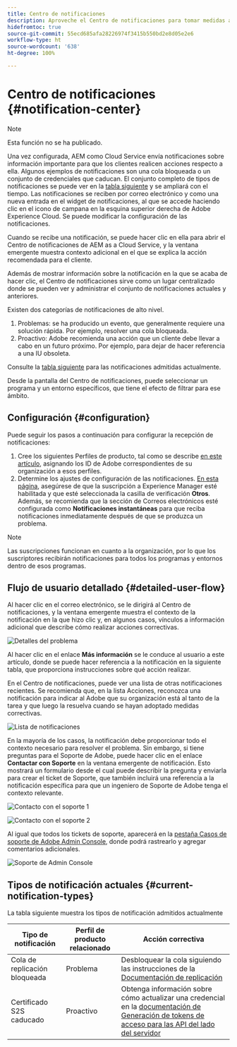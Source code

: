 ```yaml
---
title: Centro de notificaciones
description: Aproveche el Centro de notificaciones para tomar medidas adecuadas sobre problemas y conocer otra información importante
hidefromtoc: true
source-git-commit: 55ecd685afa28226974f3415b550bd2e8d05e2e6
workflow-type: ht
source-wordcount: '638'
ht-degree: 100%

---
```



# Centro de notificaciones {#notification-center}

>[!NOTE]
>Esta función no se ha publicado.

Una vez configurada, AEM como Cloud Service envía notificaciones sobre información importante para que los clientes realicen acciones respecto a ella. Algunos ejemplos de notificaciones son una cola bloqueada o un conjunto de credenciales que caducan. El conjunto completo de tipos de notificaciones se puede ver en la [tabla siguiente](#current-notification-types) y se ampliará con el tiempo. Las notificaciones se reciben por correo electrónico y como una nueva entrada en el widget de notificaciones, al que se accede haciendo clic en el icono de campana en la esquina superior derecha de Adobe Experience Cloud. Se puede modificar la configuración de las notificaciones.

Cuando se recibe una notificación, se puede hacer clic en ella para abrir el Centro de notificaciones de AEM as a Cloud Service, y la ventana emergente muestra contexto adicional en el que se explica la acción recomendada para el cliente.

Además de mostrar información sobre la notificación en la que se acaba de hacer clic, el Centro de notificaciones sirve como un lugar centralizado donde se pueden ver y administrar el conjunto de notificaciones actuales y anteriores. <!-- It can be accessed directly at the url TBD (Alexandru: I'm intentionally keeping it TBD for now so customers don't find it) -->

Existen dos categorías de notificaciones de alto nivel.

1. Problemas: se ha producido un evento, que generalmente requiere una solución rápida. Por ejemplo, resolver una cola bloqueada.
1. Proactivo: Adobe recomienda una acción que un cliente debe llevar a cabo en un futuro próximo. Por ejemplo, para dejar de hacer referencia a una IU obsoleta.

Consulte la [tabla siguiente](#current-notification-types) para las notificaciones admitidas actualmente.

Desde la pantalla del Centro de notificaciones, puede seleccionar un programa y un entorno específicos, que tiene el efecto de filtrar para ese ámbito.

## Configuración {#configuration}

Puede seguir los pasos a continuación para configurar la recepción de notificaciones:

1. Cree los siguientes Perfiles de producto, tal como se describe [en este artículo](/help/journey-onboarding/notification-profiles.md), asignando los ID de Adobe correspondientes de su organización a esos perfiles.
1. Determine los ajustes de configuración de las notificaciones. [En esta página](https://experience.adobe.com/preferences/notification-section), asegúrese de que la suscripción a Experience Manager esté habilitada y que esté seleccionada la casilla de verificación **Otros**. Además, se recomienda que la sección de Correos electrónicos esté configurada como **Notificaciones instantáneas** para que reciba notificaciones inmediatamente después de que se produzca un problema.

>[!NOTE]
>Las suscripciones funcionan en cuanto a la organización, por lo que los suscriptores recibirán notificaciones para todos los programas y entornos dentro de esos programas.

## Flujo de usuario detallado {#detailed-user-flow}

Al hacer clic en el correo electrónico, se le dirigirá al Centro de notificaciones, y la ventana emergente muestra el contexto de la notificación en la que hizo clic y, en algunos casos, vínculos a información adicional que describe cómo realizar acciones correctivas.

![Detalles del problema](/help/operations/assets/incident-details.png)

Al hacer clic en el enlace **Más información** se le conduce al usuario a este artículo, donde se puede hacer referencia a la notificación en la siguiente tabla, que proporciona instrucciones sobre qué acción realizar.

En el Centro de notificaciones, puede ver una lista de otras notificaciones recientes. Se recomienda que, en la lista Acciones, reconozca una notificación para indicar al Adobe que su organización está al tanto de la tarea y que luego la resuelva cuando se hayan adoptado medidas correctivas.

![Lista de notificaciones](/help/operations/assets/notification-list.png)

En la mayoría de los casos, la notificación debe proporcionar todo el contexto necesario para resolver el problema. Sin embargo, si tiene preguntas para el Soporte de Adobe, puede hacer clic en el enlace **Contactar con Soporte** en la ventana emergente de notificación. Esto mostrará un formulario desde el cual puede describir la pregunta y enviarla para crear el ticket de Soporte, que también incluirá una referencia a la notificación específica para que un ingeniero de Soporte de Adobe tenga el contexto relevante.

![Contacto con el soporte 1](/help/operations/assets/contact-support1.png)

![Contacto con el soporte 2](/help/operations/assets/contact-support2.png)

Al igual que todos los tickets de soporte, aparecerá en la [pestaña Casos de soporte de Adobe Admin Console](https://helpx.adobe.com/enterprise/using/support-for-enterprise.html?lang=es), donde podrá rastrearlo y agregar comentarios adicionales.

![Soporte de Admin Console](/help/operations/assets/admin-console-support.png)

## Tipos de notificación actuales {#current-notification-types}

La tabla siguiente muestra los tipos de notificación admitidos actualmente

| Tipo de notificación | Perfil de producto relacionado | Acción correctiva |
|---|---|---|
| Cola de replicación bloqueada | Problema | Desbloquear la cola siguiendo las instrucciones de la [Documentación de replicación](/help/operations/replication.md#troubleshooting) |
| Certificado S2S caducado | Proactivo | Obtenga información sobre cómo actualizar una credencial en la [documentación de Generación de tokens de acceso para las API del lado del servidor](/help/implementing/developing/introduction/generating-access-tokens-for-server-side-apis.md#refresh-credentials) |
